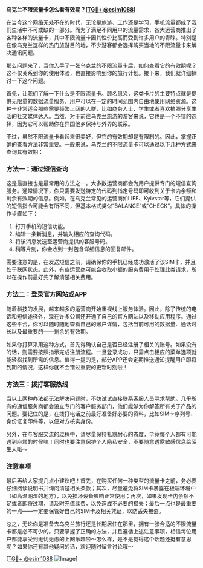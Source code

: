 **乌克兰不限流量卡怎么看有效期？[[TG💪+ @esim1088](https://t.me/s/esim1088)]**

在当今这个网络无处不在的时代，无论是旅游、工作还是学习，手机流量都成了我们生活中不可或缺的一部分。而为了满足不同用户的流量需求，各大运营商推出了各种各样的流量卡，其中不限流量卡因其性价比高而受到许多用户的青睐。特别是在像乌克兰这样的热门旅游目的地，不少游客都会选择购买当地的不限流量卡来解决通讯问题。

那么问题来了，当你入手了一张乌克兰的不限流量卡后，如何查看它的有效期呢？这不仅关系到你的使用体验，也直接影响到你的旅行计划。接下来，我们就详细探讨一下这个问题。

首先，让我们了解一下什么是不限流量卡。顾名思义，这类卡片的主要特点就是提供无限量的数据流量服务，用户可以在一定的时间范围内自由地使用网络资源。这种卡非常适合那些需要频繁上网的人群，比如商务人士、学生或者喜欢拍照分享生活的社交媒体达人。当然，对于前往乌克兰旅游的游客来说，它也是一个不错的选择，因为它可以帮助你在异国他乡保持与外界的联系。

不过，虽然不限流量卡看起来很美好，但它的有效期却是有限制的。因此，掌握正确的查看方法非常重要。一般来说，乌克兰的不限流量卡可以通过以下几种方式来查询其有效期：

### 方法一：通过短信查询

这是最直接也是最常用的方法之一。大多数运营商都会为用户提供专门的短信查询服务。通常情况下，你只需要发送特定的代码到指定号码即可收到关于卡内余额和剩余有效期的信息。例如，在乌克兰常见的运营商如LIFE、Kyivstar等，它们提供的短信指令可能会有所不同，但基本格式类似“BALANCE”或“CHECK”。具体的操作步骤如下：

1. 打开手机的短信功能。
2. 编辑一条新消息，并输入相应的查询代码。
3. 将该消息发送至运营商提供的客服号码。
4. 稍等片刻，你会收到一封包含详细信息的回复邮件。

需要注意的是，在发送短信之前，请确保你的手机已经成功激活了该SIM卡，并且处于联网状态。此外，有些运营商可能会收取小额的服务费用于处理此类请求，所以在操作前最好先了解清楚相关费用。

### 方法二：登录官方网站或APP

随着科技的发展，越来越多的运营商开始重视线上服务体验。因此，除了传统的电话和短信途径外，现在许多公司还开通了自己的官方网站以及移动应用程序。通过这些平台，你可以随时随地查看自己的账户详情，包括当前可用的数据量、通话时长以及最重要的——剩余的有效期。

如果你打算采用这种方式，首先得确认自己是否已经注册了相关的账号。如果没有的话，则需要按照指示完成注册流程。一旦登录成功，只需点击相应的菜单选项就能轻松找到所需的信息。值得一提的是，部分APP还会定期推送通知提醒用户即将到期的情况，这样你就不会错过重要的更新时刻啦！

### 方法三：拨打客服热线

当以上两种办法都无法解决问题时，不妨试试直接联系客服人员寻求帮助。几乎所有的通信服务商都会设立专门的客户服务部门，他们能够为你解答所有关于产品的问题。要记住的是，在拨打电话之前最好准备好必要的资料，比如SIM卡序列号、身份证复印件等，以便对方核实身份。

另外，在与客服交流的过程中，请尽量保持礼貌耐心的态度，毕竟每个人都有可能遇到麻烦的时候嘛！同时也要注意保护个人隐私安全，不要随意透露敏感信息给陌生人哦～

### 注意事项

最后再给大家提几点小建议吧！首先，在购买任何一种类型的流量卡之前，务必要仔细阅读说明书并询问清楚相关条款；其次，尽量避免将SIM卡暴露在极端环境中（如高温潮湿的地方），以免损坏设备影响正常使用；再次，如果发现卡内余额不足或者即将过期，请及时充值续费，以免造成不必要的损失；最后一点也是最重要的一点——一定要保管好自己的SIM卡及相关凭证，以防丢失被盗。

总之，无论你是准备去乌克兰旅行还是长期居住在那里，拥有一张合适的不限流量卡都是必不可少的。只要掌握了正确的方法，并且遵循上述注意事项，相信每位用户都能享受到无忧无虑的上网乐趣啦～怎么样，是不是觉得这个话题还挺有意思呢？如果你还有其他疑问的话，欢迎随时留言讨论哦～

[[TG💪+ @esim1088](https://t.me/s/esim1088) ![Image](https://i.postimg.cc/4NQfJmqS/Snipaste-2025-05-13-00-14-12.png)]